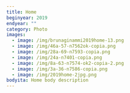 ```yaml
---
title: Home
beginyear: 2019
endyear: ""
category: Photo
images:
  - image: /img/brunaginammi2019home-13.png
  - image: /img/46a-57-n7562ok-copia.png
  - image: /img/28a-69-n7593-copia.png
  - image: /img/24a-n7401-copia.png
  - image: /img/8a-63-n7574-ok2-copia-2.png
  - image: /img/3a-36-n7586-copia.png
  - image: /img/2019home-2jpg.png
bodyita: Home body description
---
```


